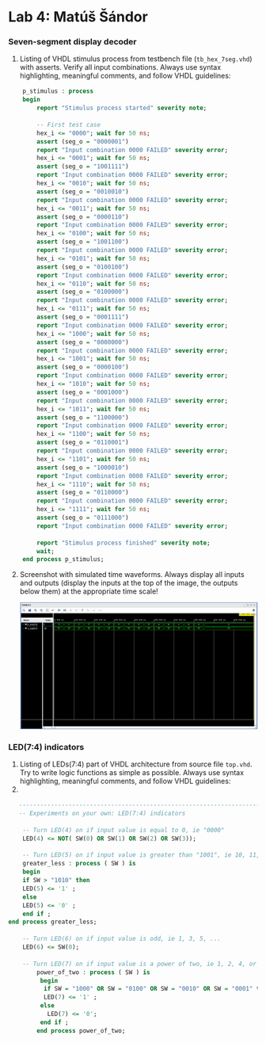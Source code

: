 # Lab 4: Matúš Šándor

### Seven-segment display decoder

1. Listing of VHDL stimulus process from testbench file (`tb_hex_7seg.vhd`) with asserts. Verify all input combinations. Always use syntax highlighting, meaningful comments, and follow VHDL guidelines:

```vhdl
    p_stimulus : process
    begin
        report "Stimulus process started" severity note;

        -- First test case
        hex_i <= "0000"; wait for 50 ns;
        assert (seg_o = "0000001")
        report "Input combination 0000 FAILED" severity error;
        hex_i <= "0001"; wait for 50 ns;
        assert (seg_o = "1001111")
        report "Input combination 0000 FAILED" severity error;
        hex_i <= "0010"; wait for 50 ns;
        assert (seg_o = "0010010")
        report "Input combination 0000 FAILED" severity error;
        hex_i <= "0011"; wait for 50 ns;
        assert (seg_o = "0000110")
        report "Input combination 0000 FAILED" severity error;
        hex_i <= "0100"; wait for 50 ns;
        assert (seg_o = "1001100")
        report "Input combination 0000 FAILED" severity error;
        hex_i <= "0101"; wait for 50 ns;
        assert (seg_o = "0100100")
        report "Input combination 0000 FAILED" severity error;
        hex_i <= "0110"; wait for 50 ns;
        assert (seg_o = "0100000")
        report "Input combination 0000 FAILED" severity error;
        hex_i <= "0111"; wait for 50 ns;
        assert (seg_o = "0001111")
        report "Input combination 0000 FAILED" severity error;
        hex_i <= "1000"; wait for 50 ns;
        assert (seg_o = "0000000")
        report "Input combination 0000 FAILED" severity error;
        hex_i <= "1001"; wait for 50 ns;
        assert (seg_o = "0000100")
        report "Input combination 0000 FAILED" severity error;
        hex_i <= "1010"; wait for 50 ns;
        assert (seg_o = "0001000")
        report "Input combination 0000 FAILED" severity error;
        hex_i <= "1011"; wait for 50 ns;
        assert (seg_o = "1100000")
        report "Input combination 0000 FAILED" severity error;
        hex_i <= "1100"; wait for 50 ns;
        assert (seg_o = "0110001")
        report "Input combination 0000 FAILED" severity error;
        hex_i <= "1101"; wait for 50 ns;
        assert (seg_o = "1000010")
        report "Input combination 0000 FAILED" severity error;
        hex_i <= "1110"; wait for 50 ns;
        assert (seg_o = "0110000")
        report "Input combination 0000 FAILED" severity error;
        hex_i <= "1111"; wait for 50 ns;
        assert (seg_o = "0111000")
        report "Input combination 0000 FAILED" severity error;

        report "Stimulus process finished" severity note;
        wait;
    end process p_stimulus;
```

2. Screenshot with simulated time waveforms. Always display all inputs and outputs (display the inputs at the top of the image, the outputs below them) at the appropriate time scale!

   ![graf](./images/graf.png)

### LED(7:4) indicators

1. Listing of LEDs(7:4) part of VHDL architecture from source file `top.vhd`. Try to write logic functions as simple as possible. Always use syntax highlighting, meaningful comments, and follow VHDL guidelines:
2. 
```vhdl
   --------------------------------------------------------------------
   -- Experiments on your own: LED(7:4) indicators

    -- Turn LED(4) on if input value is equal to 0, ie "0000"
    LED(4) <= NOT( SW(0) OR SW(1) OR SW(2) OR SW(3));

    -- Turn LED(5) on if input value is greater than "1001", ie 10, 11, 12, ...
    greater_less : process ( SW ) is
    begin
    if SW > "1010" then
    LED(5) <= '1' ;
    else
    LED(5) <= '0' ;
    end if ;
end process greater_less;

    -- Turn LED(6) on if input value is odd, ie 1, 3, 5, ...
    LED(6) <= SW(0);

    -- Turn LED(7) on if input value is a power of two, ie 1, 2, 4, or 8
        power_of_two : process ( SW ) is
         begin
          if SW = "1000" OR SW = "0100" OR SW = "0010" OR SW = "0001" then
          LED(7) <= '1' ;
         else 
           LED(7) <= '0';
         end if ;
        end process power_of_two;
```

